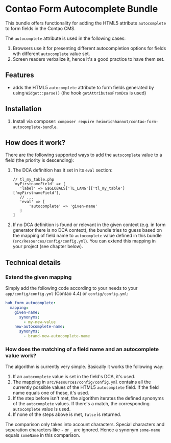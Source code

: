 # Contao Form Autocomplete Bundle

This bundle offers functionality for adding the HTML5 attribute `autocomplete` to form fields in the Contao CMS.

The `autocomplete` attribute is used in the following cases:

1. Browsers use it for presenting different autocompletion options for fields wth different `autocomplete` value set.
1. Screen readers verbalize it, hence it's a good practice to have them set.

## Features

- adds the HTML5 `autocomplete` attribute to form fields generated by using `Widget::parse()` (the hook `getAttributesFromDca` is used)

## Installation

1. Install via composer: `composer require heimrichhannot/contao-form-autocomplete-bundle`.

## How does it work?

There are the following supported ways to add the `autocomplete` value to a field (the priority is descending):

1. The DCA definition has it set in its `eval` section:
    ```
    // tl_my_table.php
    'myFirstnameField' => [
       'label' => &$GLOBALS['TL_LANG']['tl_my_table']['myFirstnameField'],
       // ...
       'eval' => [
           'autocomplete' => 'given-name'
       ]
    ]
    ```
1. If no DCA definition is found or relevant in the given context (e.g. in form generator there is no DCA context), the bundle tries to guess based on the mapping
   of field name to `autocomplete` value defined in this bundle (`src/Resources/config/config.yml`). You can extend this mapping in your project (see chapter below).

## Technical details

### Extend the given mapping

Simply add the following code according to your needs to your `app/config/config.yml` (Contao 4.4) or `config/config.yml`:

```yaml
huh_form_autocomplete:
  mapping:
    given-name:
      synonyms:
        - my-new-value
    new-autocomplete-name:
      synonyms:
        - brand-new-autocomplete-name
```

### How does the matching of a field name and an autocomplete value work?

The algorithm is currently very simple. Basically it works the following way:

1. If an `autocomplete` value is set in the field's DCA, it's used.
1. The mapping in `src/Resources/config/config.yml` contains all the currently possible values of the HTML5 `autocomplete` field. If the field name equals one of these, it's used.
1. If the step before isn't met, the algorithm iterates the defined synonyms of the `autocomplete` values. If there's a match, the corresponding `autocomplete` value is used.
1. If none of the steps above is met, `false` is returned.

The comparison only takes into account characters. Special characters and separation characters like `-` or `_` are ignored. Hence a synonym `some-name` equals `someName` in
this comparison.
